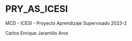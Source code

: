 # PRY_AS_ICESI
MCD - ICESI  - Proyecto Aprendizaje Supervisado 2023-2

Carlos Enrique Jaramillo Aros

